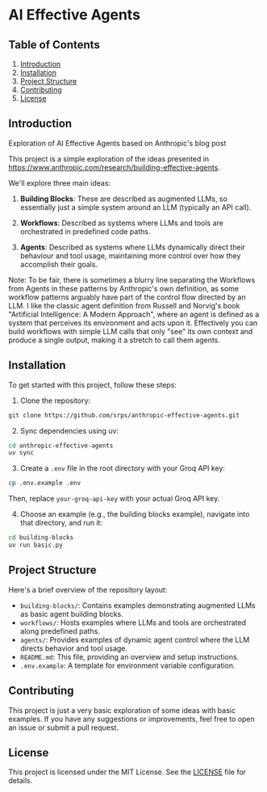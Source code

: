 # AI Effective Agents

## Table of Contents

1. [Introduction](#introduction)
2. [Installation](#installation)
3. [Project Structure](#project-structure)
4. [Contributing](#contributing)
5. [License](#license)

## Introduction

Exploration of AI Effective Agents based on Anthropic's blog post

This project is a simple exploration of the ideas presented in <https://www.anthropic.com/research/building-effective-agents>.

We'll explore three main ideas:

1. **Building Blocks**: These are described as augmented LLMs, so essentially just a simple system around an LLM (typically an API call).

2. **Workflows**: Described as systems where LLMs and tools are orchestrated in predefined code paths.

3. **Agents**: Described as systems where LLMs dynamically direct their behaviour and tool usage, maintaining more control over how they accomplish their goals.

Note: To be fair, there is sometimes a blurry line separating the Workflows from Agents in these patterns by Anthropic's own definition, as some workflow patterns arguably have part of the control flow directed by an LLM. I like the classic agent definition from Russell and Norvig's book "Artificial Intelligence: A Modern Approach", where an agent is defined as a system that perceives its environment and acts upon it. Effectively you can build workflows with simple LLM calls that only "see" its own context and produce a single output, making it a stretch to call them agents.

## Installation

To get started with this project, follow these steps:

1. Clone the repository:

```bash
git clone https://github.com/srps/anthropic-effective-agents.git
```

2. Sync dependencies using uv:

```bash
cd anthropic-effective-agents
uv sync
```

3. Create a `.env` file in the root directory with your Groq API key:
```bash
cp .env.example .env
```

Then, replace `your-groq-api-key` with your actual Groq API key.

4. Choose an example (e.g., the building blocks example), navigate into that directory, and run it:

```bash
cd building-blocks
uv run basic.py
```

## Project Structure

Here's a brief overview of the repository layout:

- `building-blocks/`: Contains examples demonstrating augmented LLMs as basic agent building blocks.
- `workflows/`: Hosts examples where LLMs and tools are orchestrated along predefined paths.
- `agents/`: Provides examples of dynamic agent control where the LLM directs behavior and tool usage.
- `README.md`: This file, providing an overview and setup instructions.
- `.env.example`: A template for environment variable configuration.

## Contributing

This project is just a very basic exploration of some ideas with basic examples. If you have any suggestions or improvements, feel free to open an issue or submit a pull request.

## License

This project is licensed under the MIT License. See the [LICENSE](LICENSE) file for details.
